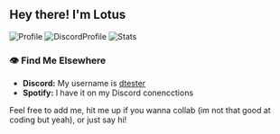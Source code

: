 ## Hey there! I'm Lotus 
![Profile](https://my-profile-card-murex.vercel.app/api/card)
![DiscordProfile](https://my-profile-card-murex.vercel.app/api/discord?v=1754708172)
![Stats](https://github-readme-stats.vercel.app/api?username=dtesters&show_icons=true&theme=blue_navy)


### 👁 Find Me Elsewhere
- **Discord:** My username is [dtester](https://discord.com/users/591534252307513347)
- **Spotify:** I have it on my Discord conencctions

Feel free to add me, hit me up if you wanna collab (im not that good at coding but yeah), or just say hi! 

